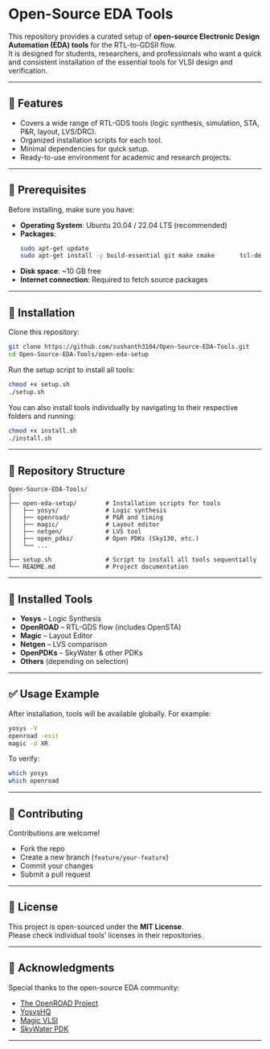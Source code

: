 # Open-Source EDA Tools

This repository provides a curated setup of **open-source Electronic Design Automation (EDA) tools** for the RTL-to-GDSII flow.  
It is designed for students, researchers, and professionals who want a quick and consistent installation of the essential tools for VLSI design and verification.

---

## 📌 Features
- Covers a wide range of RTL-GDS tools (logic synthesis, simulation, STA, P&R, layout, LVS/DRC).
- Organized installation scripts for each tool.
- Minimal dependencies for quick setup.
- Ready-to-use environment for academic and research projects.

---

## 🔧 Prerequisites
Before installing, make sure you have:
- **Operating System**: Ubuntu 20.04 / 22.04 LTS (recommended)  
- **Packages**:
  ```bash
  sudo apt-get update
  sudo apt-get install -y build-essential git make cmake       tcl-dev tk-dev python3 python3-pip       libx11-dev libxpm-dev libxft-dev libxext-dev       bison flex libreadline-dev gawk
  ```
- **Disk space**: ~10 GB free  
- **Internet connection**: Required to fetch source packages  

---

## 🚀 Installation

Clone this repository:
```bash
git clone https://github.com/sushanth3104/Open-Source-EDA-Tools.git
cd Open-Source-EDA-Tools/open-eda-setup
```

Run the setup script to install all tools:
```bash
chmod +x setup.sh
./setup.sh
```

You can also install tools individually by navigating to their respective folders and running:
```bash
chmod +x install.sh
./install.sh
```

---

## 📂 Repository Structure
```
Open-Source-EDA-Tools/
│
├── open-eda-setup/        # Installation scripts for tools
│   ├── yosys/             # Logic synthesis
│   ├── openroad/          # P&R and timing
│   ├── magic/             # Layout editor
│   ├── netgen/            # LVS tool
│   ├── open_pdks/         # Open PDKs (Sky130, etc.)
│   └── ...
│
├── setup.sh               # Script to install all tools sequentially
└── README.md              # Project documentation
```

---

## 🧩 Installed Tools
- **Yosys** – Logic Synthesis  
- **OpenROAD** – RTL-GDS flow (includes OpenSTA)  
- **Magic** – Layout Editor  
- **Netgen** – LVS comparison  
- **OpenPDKs** – SkyWater & other PDKs  
- **Others** (depending on selection)

---

## ✅ Usage Example
After installation, tools will be available globally. For example:
```bash
yosys -V
openroad -exit
magic -d XR
```

To verify:
```bash
which yosys
which openroad
```

---

## 🤝 Contributing
Contributions are welcome!  
- Fork the repo  
- Create a new branch (`feature/your-feature`)  
- Commit your changes  
- Submit a pull request  

---

## 📜 License
This project is open-sourced under the **MIT License**.  
Please check individual tools’ licenses in their repositories.

---

## 🙌 Acknowledgments
Special thanks to the open-source EDA community:
- [The OpenROAD Project](https://theopenroadproject.org/)  
- [YosysHQ](https://yosyshq.net/yosys/)  
- [Magic VLSI](http://opencircuitdesign.com/magic/)  
- [SkyWater PDK](https://github.com/google/skywater-pdk)  

---
